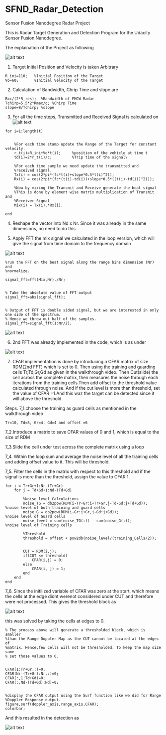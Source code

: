 # SFND_Radar_Detection
Sensor Fusion Nanodegree Radar Project


This is Radar Target Generation and Detection Program for the Udacity Sensor Fusion Nanodegree.

The explaination of the Project as following

![alt text](https://github.com/itahir-autonom/SFND_Radar_Detection/blob/master/images/Process.png)


1. Target Initial Position and Velocity is taken Arbitrary
```
R_ini=110;   %Initial Position of the Target
Vo=60;       %Initial Velocity of the Target
```

2. Calculation of Bandwidth, Chrip Time and slope are

```
B=c/(2*R_res);  %Bandwidth of FMCW Radar
Tchirp=5.5*2*Rmax/c; %Chirp Time
slope=B/Tchirp; %slope
```

3. For all the time steps, Transmitted and Received Signal is calculated on 
![alt text](https://github.com/itahir-autonom/SFND_Radar_Detection/blob/master/images/Model%20Signal%20Propogation.png)

```
for i=1:length(t)         
    
    
    %For each time stamp update the Range of the Target for constant velocity. 
    r_t(i)=R_ini+Vo*t(i);     %position of the vehicle at time t
    td(i)=2*r_t(i)/c;         %Trip time of the signal\
    
    %For each time sample we need update the transmitted and
    %received signal. 
    Tx(i) = cos(2*pi*(fc*t(i)+slope*0.5*t(i)^2));
    Rx(i) = cos(2*pi*(fc*(t(i)-td(i))+slope*0.5*((t(i)-td(i))^2)));
    
    %Now by mixing the Transmit and Receive generate the beat signal
    %This is done by element wise matrix multiplication of Transmit and
    %Receiver Signal
    Mix(i) = Tx(i).*Rx(i);
    
end
```

4. Reshape the vector into Nd x Nr. Since it was already in the same dimensions, no need to do this

5. Apply FFT the mix signal we calculated in the loop version, which will give the signal from time domain to the frequency domain

![alt text](https://github.com/itahir-autonom/SFND_Radar_Detection/blob/master/images/FFT.png)

```
%run the FFT on the beat signal along the range bins dimension (Nr) and
%normalize.

signal_fft=fft(Mix,Nr)./Nr;


% Take the absolute value of FFT output
signal_fft=abs(signal_fft);


% Output of FFT is double sided signal, but we are interested in only one side of the spectrum.
% Hence we throw out half of the samples.
signal_fft=signal_fft(1:Nr/2);
```


![alt text](https://github.com/itahir-autonom/SFND_Radar_Detection/blob/master/images/1fft.jpg)


6. 2nd FFT was already implemented in the code, which is as under

![alt text](https://github.com/itahir-autonom/SFND_Radar_Detection/blob/master/images/2fft.jpg)

7. CFAR implementation is done by introducing a CFAR matrix of size RDM(2nd FFT) which is set to 0. Then using the training and guarding cells Tr,Td,Gr,Gd as given in the walkthrough video. Then Cut(slide) the cell across the complete matrix, then measures the noise through each iterations from the training cells.Then add offset to the threshold value calculated through noise. And if the cut level is more than threshold, set the value of CFAR =1.And this waz the target can be detected since it will above the threshold.

Steps.
7_1.choose the training as guard cells as mentioned in the walkthrough video 
```
Tr=10, Td=8, Gr=4, Gd=4 and offset =6
```
7_2.Introduce a matrix to save CFAR values of 0 and 1, which is equal to the size of RDM

7_3.Slide the cell under test across the complete matrix using a loop

7_4. Within the loop sum and average the noise level of all the training cells and adding offset value to it. This will be threshold.

7_5. Filter the cells in the matrix with respect to this threshold and if the signal is more than the threshold, assign the value to CFAR 1.

```
for i = Tr+Gr+1:Nr-(Tr+Gr)
    for j = Td+Gd+1:Nd-(Td+Gd)
        
        %Noise level Calculations
        noise_TG = db2pow(RDM(i-Tr-Gr:i+Tr+Gr,j-Td-Gd:j+Td+Gd));       %noise level of both training and guard cells
        noise_G = db2pow(RDM(i-Gr:i+Gr,j-Gd:j+Gd));                    %noise level of Guard cells
        noise_level = sum(noise_TG(:)) - sum(noise_G(:));              %noise level of Training cells
        
        %Threshold
        threshold = offset + pow2db(noise_level/(training_Cells/2));
        
        
        CUT = RDM(i,j);
        if(CUT <= threshold)
            CFAR(i,j) = 0;
        else
            CFAR(i, j) = 1;
        end        
    end
end
```
7_6. Since the initilized variable of CFAR was zero at the start, which means the cells at the edge didnt werenot considered under CUT and therefore were not processed. This gives the threshold block as

![alt text](https://github.com/itahir-autonom/SFND_Radar_Detection/blob/master/images/threshold%20block.jpg)

this was solved by taking the cells at edges to 0.

```
% The process above will generate a thresholded block, which is smaller 
%than the Range Doppler Map as the CUT cannot be located at the edges of
%matrix. Hence,few cells will not be thresholded. To keep the map size same
% set those values to 0. 

 
CFAR(1:Tr+Gr,:)=0;
CFAR(Nr-(Tr+Gr):Nr,:)=0;
CFAR(:,1:Td+Gd)=0;
CFAR(:,Nd-(Td+Gd):Nd)=0;


%display the CFAR output using the Surf function like we did for Range
%Doppler Response output.
figure,surf(doppler_axis,range_axis,CFAR);
colorbar;
```

And this resulted in the detection as



![alt text](https://github.com/itahir-autonom/SFND_Radar_Detection/blob/master/images/final.jpg)

